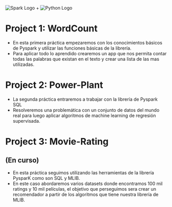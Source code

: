 ![Spark Logo](http://spark-mooc.github.io/web-assets/images/ta_Spark-logo-small.png) + ![Python Logo](http://spark-mooc.github.io/web-assets/images/python-logo-master-v3-TM-flattened_small.png)


# Project 1: WordCount

- En esta primera práctica empezaremos con los conocimientos básicos de Pyspark y utilizar las funciones básicas de la librería.
- Para aplicar todo lo aprendido crearemos un app que nos permita contar todas las palabras que existan en el texto y crear una lista de las mas utilizadas.

# Project 2: Power-Plant

- La segunda práctica entraremos a trabajar con la librería de Pyspark SQL 
- Resolveremos una problemática con un conjunto de datos del mundo real para luego aplicar algoritmos de machine learning de regresión supervisada.

# Project 3: Movie-Rating 
## (En curso)

- En esta práctica seguimos utilizando las herramientas de la librería PysparK como son SQL y MLIB.
- En este caso abordaremos varios datasets donde encontramos 100 mil ratings y 10 mil películas, el objetivo que perseguimos sera crear un recomendador a partir de los algoritmos que tiene nuestra librería de MLIB.